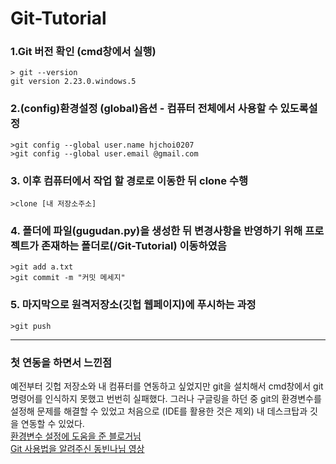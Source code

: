 # Git-Tutorial

### 1.Git 버전 확인 (cmd창에서 실행)
```
> git --version
git version 2.23.0.windows.5
```   


### 2.(config)환경설정 (global)옵션 - 컴퓨터 전체에서 사용할 수 있도록설정
```
>git config --global user.name hjchoi0207
>git config --global user.email @gmail.com
```   

  
### 3. 이후 컴퓨터에서 작업 할 경로로 이동한 뒤 clone 수행

```
>clone [내 저장소주소]
```


### 4. 폴더에 파일(gugudan.py)을 생성한 뒤 변경사항을 반영하기 위해 프로젝트가 존재하는 폴더로(/Git-Tutorial) 이동하였음
```
>git add a.txt
>git commit -m "커밋 메세지"
```   


### 5. 마지막으로 원격저장소(깃헙 웹페이지)에 푸시하는 과정
```
>git push
```


<hr/>


### 첫 연동을 하면서 느낀점 
예전부터 깃헙 저장소와 내 컴퓨터를 연동하고 싶었지만 git을 설치해서 cmd창에서 git명령어를 인식하지 못했고 번번히 실패했다.
그러나 구글링을 하던 중 git의 환경변수를 설정해 문제를 해결할 수 있었고 처음으로 (IDE를 활용한 것은 제외) 내 데스크탑과 깃을 연동할 수 있었다.   
[환경변수 설정에 도움을 준 블로거님](https://cofs.tistory.com/421)   
[Git 사용법을 알려주신 동빈나님 영상](https://www.youtube.com/watch?v=rhP5pseOJc0)
